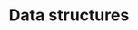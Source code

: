 ---
title: Data structures
product-type: "connect"
content-type: "api-doc"
order: 8

include: developers/api-data-structure.html
---
